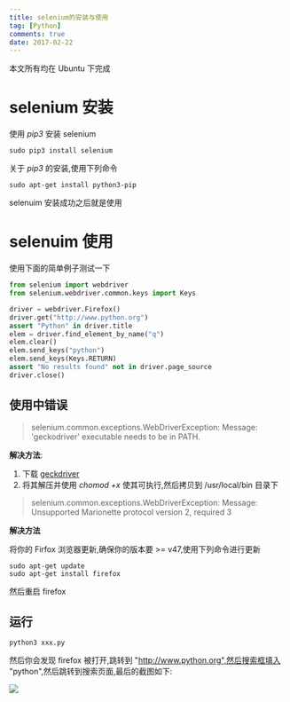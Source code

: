 ```yaml
---
title: selenium的安装与使用
tag: [Python]
comments: true
date: 2017-02-22
---
```






本文所有均在 Ubuntu 下完成
# selenium 安装
使用 *pip3* 安装 selenium

```shell
sudo pip3 install selenium
```

关于 *pip3* 的安装,使用下列命令

```shell
sudo apt-get install python3-pip
```

selenuim 安装成功之后就是使用

# selenuim 使用

使用下面的简单例子测试一下

```python
from selenium import webdriver
from selenium.webdriver.common.keys import Keys

driver = webdriver.Firefox()
driver.get("http://www.python.org")
assert "Python" in driver.title
elem = driver.find_element_by_name("q")
elem.clear()
elem.send_keys("python")
elem.send_keys(Keys.RETURN)
assert "No results found" not in driver.page_source
driver.close()
```

## 使用中错误

>selenium.common.exceptions.WebDriverException: Message: 'geckodriver' executable needs to be in PATH. 

**解决方法**:
1. 下载 [geckdriver](https://github.com/mozilla/geckodriver/releases)
2. 将其解压并使用 *chomod +x* 使其可执行,然后拷贝到 /usr/local/bin 目录下

>selenium.common.exceptions.WebDriverException: Message: Unsupported Marionette protocol version 2, required 3

**解决方法**

将你的 Firfox 浏览器更新,确保你的版本要 >= v47,使用下列命令进行更新

```shell
sudo apt-get update
sudo apt-get install firefox
```
然后重启 firefox

## 运行

```shell
python3 xxx.py
```

然后你会发现 firefox 被打开,跳转到 "http://www.python.org",然后搜索框填入 "python",然后跳转到搜索页面,最后的截图如下:

![](http://ww1.sinaimg.cn/large/d9e82fa4ly1fczhmsyn01j20tg0ii757)